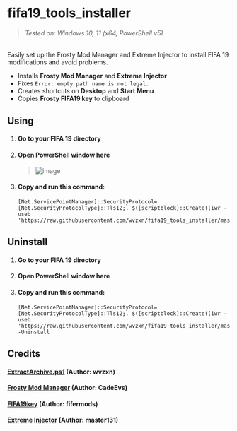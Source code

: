 # fifa19_tools_installer

> ###### Tested on: Windows 10, 11 (x64, PowerShell v5)

Easily set up the Frosty Mod Manager and Extreme Injector to install FIFA 19 modifications and avoid problems.

- Installs **Frosty Mod Manager** and **Extreme Injector**
- Fixes `Error: empty path name is not legal.`
- Creates shortcuts on **Desktop** and **Start Menu**
- Copies **Frosty FIFA19 key** to clipboard

## Using

1. #### Go to your FIFA 19 directory
2. #### Open PowerShell window here
    > ![image](https://github.com/wvzxn/fifa19_tools_installer/assets/87862400/d334e1bb-a931-4642-bb57-879940e4bcae)
3. #### Copy and run this command:
    ```
    [Net.ServicePointManager]::SecurityProtocol=[Net.SecurityProtocolType]::Tls12;. $([scriptblock]::Create((iwr -useb 'https://raw.githubusercontent.com/wvzxn/fifa19_tools_installer/master/FIFA19_Tools_Installer.ps1')))
    ```
## Uninstall
1. #### Go to your FIFA 19 directory
2. #### Open PowerShell window here
3. #### Copy and run this command:
    ```
    [Net.ServicePointManager]::SecurityProtocol=[Net.SecurityProtocolType]::Tls12;. $([scriptblock]::Create((iwr -useb 'https://raw.githubusercontent.com/wvzxn/fifa19_tools_installer/master/FIFA19_Tools_Installer.ps1'))) -Uninstall
    ```

## Credits

#### [ExtractArchive.ps1](https://gist.github.com/wvzxn/8f326deb99c3267ecf741a21fa73becb) (Author: wvzxn)

#### [Frosty Mod Manager](https://github.com/CadeEvs/FrostyToolsuite) (Author: CadeEvs)

#### [FIFA19key](https://www.fifermods.com/frosty-key) (Author: fifermods)

#### [Extreme Injector](https://github.com/master131/ExtremeInjector) (Author: master131)
